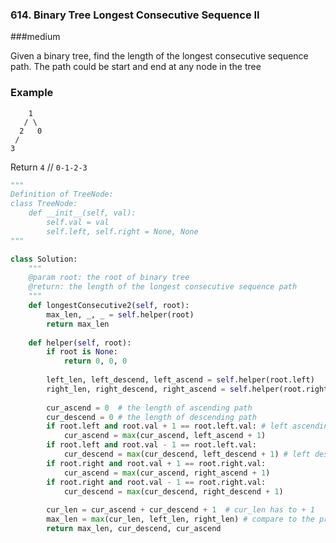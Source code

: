 ###  614. Binary Tree Longest Consecutive Sequence II

###medium

Given a binary tree, find the length of the longest consecutive sequence path.
The path could be start and end at any node in the tree

### Example

```
    1
   / \
  2   0
 /
3
```

Return `4` // `0-1-2-3`

```python
"""
Definition of TreeNode:
class TreeNode:
    def __init__(self, val):
        self.val = val
        self.left, self.right = None, None
"""

class Solution:
    """
    @param root: the root of binary tree
    @return: the length of the longest consecutive sequence path
    """
    def longestConsecutive2(self, root):
        max_len, _, _ = self.helper(root)
        return max_len
    
    def helper(self, root):
        if root is None:
            return 0, 0, 0
        
        left_len, left_descend, left_ascend = self.helper(root.left)
        right_len, right_descend, right_ascend = self.helper(root.right)
        
        cur_ascend = 0  # the length of ascending path
        cur_descend = 0 # the length of descending path
        if root.left and root.val + 1 == root.left.val: # left ascending path
            cur_ascend = max(cur_ascend, left_ascend + 1)
        if root.left and root.val - 1 == root.left.val:
            cur_descend = max(cur_descend, left_descend + 1) # left descending
        if root.right and root.val + 1 == root.right.val:
            cur_ascend = max(cur_ascend, right_ascend + 1)
        if root.right and root.val - 1 == root.right.val:
            cur_descend = max(cur_descend, right_descend + 1)
        
        cur_len = cur_ascend + cur_descend + 1  # cur_len has to + 1
        max_len = max(cur_len, left_len, right_len) # compare to the prev
        return max_len, cur_descend, cur_ascend
        
```

